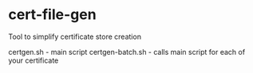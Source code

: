 # cert-file-gen

Tool to simplify certificate store creation

certgen.sh - main script
certgen-batch.sh - calls main script for each of your certificate
